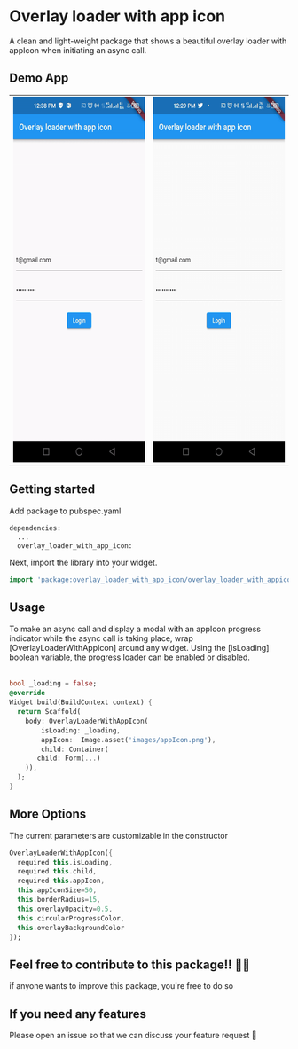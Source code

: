 #  Overlay loader with app icon

A clean and light-weight package that shows a beautiful overlay loader with appIcon when initiating an async call.

## Demo App
<table>
<tbody>
  <tr>
    <td align="center">
      <img src="/images/app_img.gif" width="320" height="660"/>
    </td>
    <td align="center">
      <img src="/images/giphy.gif" width="320" height="660"/>
    </td>
  </tr>
</tbody>
</table>

## Getting started

Add package to pubspec.yaml

```
dependencies:
  ...
  overlay_loader_with_app_icon:
```
Next, import the library into your widget.

```dart
import 'package:overlay_loader_with_app_icon/overlay_loader_with_appicon.dart';
```

## Usage

To make an async call and display a modal with an appIcon progress indicator while the async call is taking place, wrap [OverlayLoaderWithAppIcon] around any widget.
Using the [isLoading] boolean variable, the progress loader can be enabled or disabled.

```dart

bool _loading = false;
@override
Widget build(BuildContext context) {
  return Scaffold(
    body: OverlayLoaderWithAppIcon(
        isLoading: _loading,
        appIcon:  Image.asset('images/appIcon.png'),
        child: Container(
       child: Form(...)
    )),
  );
}
```
## More Options
The current parameters are customizable in the constructor
```dart
OverlayLoaderWithAppIcon({
  required this.isLoading, 
  required this.child, 
  required this.appIcon, 
  this.appIconSize=50,
  this.borderRadius=15, 
  this.overlayOpacity=0.5, 
  this.circularProgressColor, 
  this.overlayBackgroundColor
});
```



## Feel free to contribute to this package!! 🙇‍♂️
if anyone wants to improve this package, you're free to do so

## If you need any features
Please open an issue so that we can discuss your feature request 🙏

